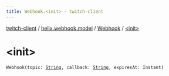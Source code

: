 ```yaml
---
title: Webhook.<init> - twitch-client
---
```


[twitch-client](../../index.html) / [helix.webhook.model](../index.html) / [Webhook](index.html) / [&lt;init&gt;](./-init-.html)

# &lt;init&gt;

`Webhook(topic: `[`String`](https://kotlinlang.org/api/latest/jvm/stdlib/kotlin/-string/index.html)`, callback: `[`String`](https://kotlinlang.org/api/latest/jvm/stdlib/kotlin/-string/index.html)`, expiresAt: Instant)`
